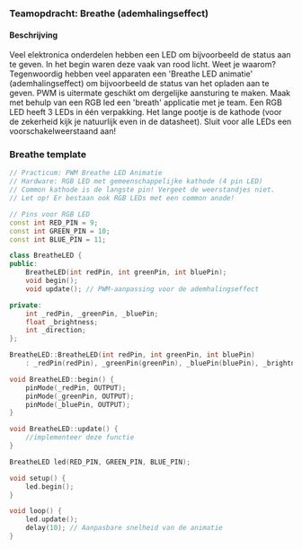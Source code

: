 ### Teamopdracht: Breathe (ademhalingseffect)

#### Beschrijving
Veel elektronica onderdelen hebben een LED om bijvoorbeeld de status aan te geven. In het begin waren deze vaak van rood licht. Weet je waarom?
Tegenwoordig hebben veel apparaten een 'Breathe LED animatie' (ademhalingseffect) om bijvoorbeeld de status van het opladen aan te geven. PWM is uitermate geschikt om dergelijke aansturing te maken. Maak met behulp van een RGB led een 'breath' applicatie met je team. Een RGB LED heeft 3 LEDs in één verpakking. Het lange pootje is de kathode (voor de zekerheid kijk je natuurlijk even in de datasheet). Sluit voor alle LEDs een voorschakelweerstaand aan!

### Breathe template

```c++
// Practicum: PWM Breathe LED Animatie
// Hardware: RGB LED met gemeenschappelijke kathode (4 pin LED)
// Common kathode is de langste pin! Vergeet de weerstandjes niet.
// Let op! Er bestaan ook RGB LEDs met een common anode!

// Pins voor RGB LED
const int RED_PIN = 9;
const int GREEN_PIN = 10;
const int BLUE_PIN = 11;

class BreatheLED {
public:
    BreatheLED(int redPin, int greenPin, int bluePin);
    void begin();
    void update(); // PWM-aanpassing voor de ademhalingseffect

private:
    int _redPin, _greenPin, _bluePin;
    float _brightness;
    int _direction;
};

BreatheLED::BreatheLED(int redPin, int greenPin, int bluePin)
    : _redPin(redPin), _greenPin(greenPin), _bluePin(bluePin), _brightness(0), _direction(1) {}

void BreatheLED::begin() {
    pinMode(_redPin, OUTPUT);
    pinMode(_greenPin, OUTPUT);
    pinMode(_bluePin, OUTPUT);
}

void BreatheLED::update() {
    //implementeer deze functie
}

BreatheLED led(RED_PIN, GREEN_PIN, BLUE_PIN);

void setup() {
    led.begin();
}

void loop() {
    led.update();
    delay(10); // Aanpasbare snelheid van de animatie
}

```